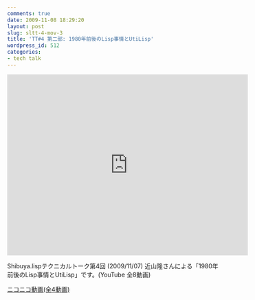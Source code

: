 ```yaml
---
comments: true
date: 2009-11-08 18:29:20
layout: post
slug: sltt-4-mov-3
title: 'TT#4 第二部: 1980年前後のLisp事情とUtiLisp'
wordpress_id: 512
categories:
- tech talk
---
```


<iframe width="560" height="420" src="http://www.youtube.com/embed/ZSy8UYOL9YM" frameborder="0" allowfullscreen="allowfullscreen"></iframe>

Shibuya.lispテクニカルトーク第4回 (2009/11/07) 近山隆さんによる「1980年前後のLisp事情とUtiLisp」です。(YouTube 全8動画)

[ニコニコ動画(全4動画)](http://www.nicovideo.jp/watch/sm8747351)
